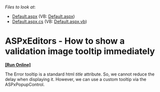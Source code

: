 <!-- default file list -->
*Files to look at*:

* [Default.aspx](./CS/WebSite/Default.aspx) (VB: [Default.aspx](./VB/WebSite/Default.aspx))
* [Default.aspx.cs](./CS/WebSite/Default.aspx.cs) (VB: [Default.aspx.vb](./VB/WebSite/Default.aspx.vb))
<!-- default file list end -->
# ASPxEditors - How to show a validation image tooltip immediately
<!-- run online -->
**[[Run Online]](https://codecentral.devexpress.com/e4674/)**
<!-- run online end -->


<p>The Error tooltip is a standard html <i>title</i> attribute. So, we cannot reduce the delay when displaying it. However, we can use a custom tooltip via the ASPxPopupControl.</p>

<br/>


